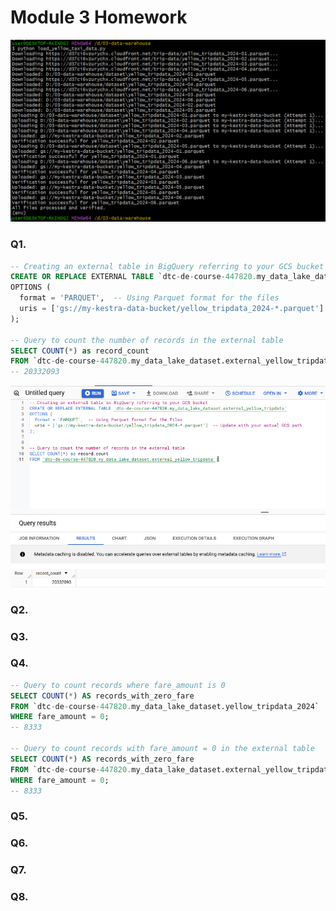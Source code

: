 # Module 3 Homework


<img src="images/py_results.png" width="800">


### Q1.

```sql
-- Creating an external table in BigQuery referring to your GCS bucket
CREATE OR REPLACE EXTERNAL TABLE `dtc-de-course-447820.my_data_lake_dataset.external_yellow_tripdata`
OPTIONS (
  format = 'PARQUET',  -- Using Parquet format for the files
  uris = ['gs://my-kestra-data-bucket/yellow_tripdata_2024-*.parquet']  -- Update with your actual GCS path
);

-- Query to count the number of records in the external table
SELECT COUNT(*) as record_count
FROM `dtc-de-course-447820.my_data_lake_dataset.external_yellow_tripdata`;
-- 20332093
```


<img src="images/hw3_Q1.png" width="600">


### Q2.


### Q3.


### Q4.

```sql
-- Query to count records where fare_amount is 0
SELECT COUNT(*) AS records_with_zero_fare
FROM `dtc-de-course-447820.my_data_lake_dataset.yellow_tripdata_2024`
WHERE fare_amount = 0;
-- 8333

-- Query to count records with fare_amount = 0 in the external table
SELECT COUNT(*) AS records_with_zero_fare
FROM `dtc-de-course-447820.my_data_lake_dataset.external_yellow_tripdata`
WHERE fare_amount = 0;
-- 8333
```

### Q5.


### Q6.


### Q7.


### Q8.
